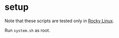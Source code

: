 # setup

Note that these scripts are tested only in [Rocky Linux](https://rockylinux.org).

Run `system.sh` as root.
